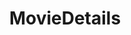 ---
title: MovieDetails
crosslinks:
- moviescirclejerk
- shittymoviedetails
- movies
- IAmA
- zootopia
- AskReddit
- FanTheories
- todayilearned
- gifs
- UNBGBBIIVCHIDCTIICBG
- marvelstudios
- ZootopiaDetails
- xkcd
- OutOfTheLoop
- StarWars
- shitpost
- nocontext
- asoiaf
- lotr
- AskLiteraryStudies
---